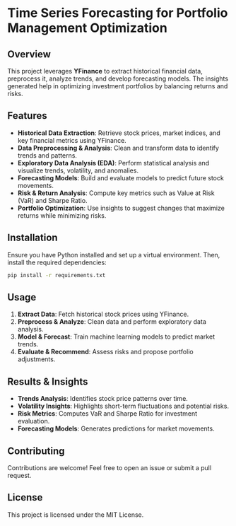 # Time Series Forecasting for Portfolio Management Optimization

## Overview
This project leverages **YFinance** to extract historical financial data, preprocess it, analyze trends, and develop forecasting models. The insights generated help in optimizing investment portfolios by balancing returns and risks.

## Features
- **Historical Data Extraction**: Retrieve stock prices, market indices, and key financial metrics using YFinance.
- **Data Preprocessing & Analysis**: Clean and transform data to identify trends and patterns.
- **Exploratory Data Analysis (EDA)**: Perform statistical analysis and visualize trends, volatility, and anomalies.
- **Forecasting Models**: Build and evaluate models to predict future stock movements.
- **Risk & Return Analysis**: Compute key metrics such as Value at Risk (VaR) and Sharpe Ratio.
- **Portfolio Optimization**: Use insights to suggest changes that maximize returns while minimizing risks.

## Installation
Ensure you have Python installed and set up a virtual environment. Then, install the required dependencies:

```bash
pip install -r requirements.txt
```

## Usage
1. **Extract Data**: Fetch historical stock prices using YFinance.
2. **Preprocess & Analyze**: Clean data and perform exploratory data analysis.
3. **Model & Forecast**: Train machine learning models to predict market trends.
4. **Evaluate & Recommend**: Assess risks and propose portfolio adjustments.


## Results & Insights
- **Trends Analysis**: Identifies stock price patterns over time.
- **Volatility Insights**: Highlights short-term fluctuations and potential risks.
- **Risk Metrics**: Computes VaR and Sharpe Ratio for investment evaluation.
- **Forecasting Models**: Generates predictions for market movements.

## Contributing
Contributions are welcome! Feel free to open an issue or submit a pull request.

## License
This project is licensed under the MIT License.
